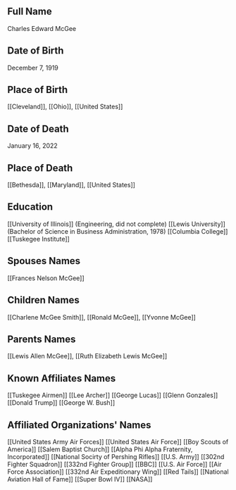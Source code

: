 ## Full Name
Charles Edward McGee

## Date of Birth
December 7, 1919

## Place of Birth
[[Cleveland]], [[Ohio]], [[United States]]

## Date of Death
January 16, 2022

## Place of Death
[[Bethesda]], [[Maryland]], [[United States]]

## Education
[[University of Illinois]] (Engineering, did not complete)
[[Lewis University]] (Bachelor of Science in Business Administration, 1978)
[[Columbia College]]
[[Tuskegee Institute]]


## Spouses Names
[[Frances Nelson McGee]]

## Children Names
[[Charlene McGee Smith]], [[Ronald McGee]], [[Yvonne McGee]]

## Parents Names
[[Lewis Allen McGee]], [[Ruth Elizabeth Lewis McGee]]

## Known Affiliates Names
 [[Tuskegee Airmen]]
 [[Lee Archer]]
 [[George Lucas]]
 [[Glenn Gonzales]]
 [[Donald Trump]]
 [[George W. Bush]]

## Affiliated Organizations' Names
[[United States Army Air Forces]]
[[United States Air Force]]
[[Boy Scouts of America]]
[[Salem Baptist Church]]
[[Alpha Phi Alpha Fraternity, Incorporated]]
[[National Socirty of Pershing Rifles]]
[[U.S. Army]]
[[302nd Fighter Squadron]]
[[332nd Fighter Group]]
[[BBC]]
[[U.S. Air Force]]
[[Air Force Association]]
[[332nd Air Expeditionary Wing]]
[[Red Tails]]
[[National Aviation Hall of Fame]]
[[Super Bowl IV]]
[[NASA]]